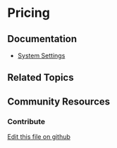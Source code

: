 # Pricing

## Documentation

* [System Settings](https://learn.liferay.com/dxp/7.x/en/system-administration/system_settings.html)

## Related Topics

## Community Resources

### Contribute

[Edit this file on github](https://github.com/olafk/controlpanel-documentation-docs/blob/master/md/73en/com_liferay_configuration_admin_web_portlet_SystemSettingsPortlet/com.liferay.commerce.price.list.web.internal.configuration.CommercePriceListConfiguration.md)
